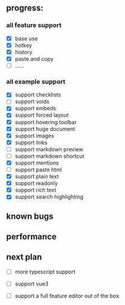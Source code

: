 ## progress:

### all feature support

- [x] base use
- [x] hotkey
- [x] history
- [x] paste and copy
- [ ] ......

### all example support

- [x] support checklists
- [ ] support voids
- [x] support embeds
- [x] support forced layout
- [x] support hovering toolbar
- [x] support huge document
- [x] support images
- [x] support links
- [ ] support markdown preview
- [ ] support markdown shortcut
- [x] support mentions
- [ ] support paste html
- [x] support plain text
- [x] support readonly
- [x] support rich text
- [x] support search highlighting

## known bugs


## performance


## next plan

- [ ] more typescript support
- [ ] support vue3
- [ ] support a full feature editor out of the box

